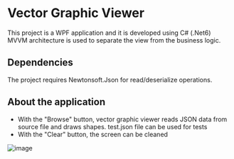# Vector Graphic Viewer
This project is a WPF application and it is developed using C# (.Net6) 
MVVM architecture is used to separate the view from the business logic.

## Dependencies
The project requires Newtonsoft.Json for read/deserialize operations.

## About the application
* With the "Browse" button, vector graphic viewer reads JSON data from source file and draws shapes. test.json file can be used for tests
* With the "Clear" button, the screen can be cleaned

![image](https://user-images.githubusercontent.com/9204813/152703573-157dcbb8-5b1a-45e9-ae33-50c6931d0659.png)
